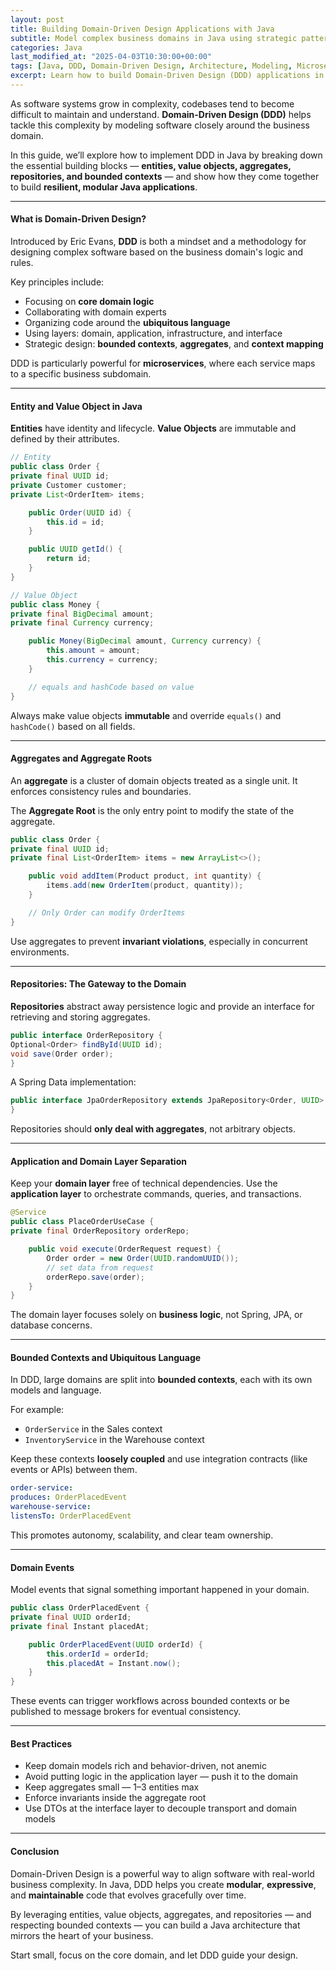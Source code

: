 ```yaml
---
layout: post
title: Building Domain-Driven Design Applications with Java
subtitle: Model complex business domains in Java using strategic patterns and DDD principles
categories: Java
last_modified_at: "2025-04-03T10:30:00+00:00"
tags: [Java, DDD, Domain-Driven Design, Architecture, Modeling, Microservices]
excerpt: Learn how to build Domain-Driven Design (DDD) applications in Java. Apply aggregates, value objects, repositories, and bounded contexts to solve complex business problems with clean, maintainable architecture.
---
```

As software systems grow in complexity, codebases tend to become difficult to maintain and understand. **Domain-Driven Design (DDD)** helps tackle this complexity by modeling software closely around the business domain.

In this guide, we’ll explore how to implement DDD in Java by breaking down the essential building blocks — **entities, value objects, aggregates, repositories, and bounded contexts** — and show how they come together to build **resilient, modular Java applications**.

---

#### What is Domain-Driven Design?

Introduced by Eric Evans, **DDD** is both a mindset and a methodology for designing complex software based on the business domain's logic and rules.

Key principles include:
- Focusing on **core domain logic**
- Collaborating with domain experts
- Organizing code around the **ubiquitous language**
- Using layers: domain, application, infrastructure, and interface
- Strategic design: **bounded contexts**, **aggregates**, and **context mapping**

DDD is particularly powerful for **microservices**, where each service maps to a specific business subdomain.

---

#### Entity and Value Object in Java

**Entities** have identity and lifecycle. **Value Objects** are immutable and defined by their attributes.

```java
// Entity
public class Order {
private final UUID id;
private Customer customer;
private List<OrderItem> items;

    public Order(UUID id) {
        this.id = id;
    }

    public UUID getId() {
        return id;
    }
}
```

```java
// Value Object
public class Money {
private final BigDecimal amount;
private final Currency currency;

    public Money(BigDecimal amount, Currency currency) {
        this.amount = amount;
        this.currency = currency;
    }

    // equals and hashCode based on value
}
```

Always make value objects **immutable** and override `equals()` and `hashCode()` based on all fields.

---

#### Aggregates and Aggregate Roots

An **aggregate** is a cluster of domain objects treated as a single unit. It enforces consistency rules and boundaries.

The **Aggregate Root** is the only entry point to modify the state of the aggregate.

```java
public class Order {
private final UUID id;
private final List<OrderItem> items = new ArrayList<>();

    public void addItem(Product product, int quantity) {
        items.add(new OrderItem(product, quantity));
    }

    // Only Order can modify OrderItems
}
```

Use aggregates to prevent **invariant violations**, especially in concurrent environments.

---

#### Repositories: The Gateway to the Domain

**Repositories** abstract away persistence logic and provide an interface for retrieving and storing aggregates.

```java
public interface OrderRepository {
Optional<Order> findById(UUID id);
void save(Order order);
}
```

A Spring Data implementation:

```java
public interface JpaOrderRepository extends JpaRepository<Order, UUID> {
}
```

Repositories should **only deal with aggregates**, not arbitrary objects.

---

#### Application and Domain Layer Separation

Keep your **domain layer** free of technical dependencies. Use the **application layer** to orchestrate commands, queries, and transactions.

```java
@Service
public class PlaceOrderUseCase {
private final OrderRepository orderRepo;

    public void execute(OrderRequest request) {
        Order order = new Order(UUID.randomUUID());
        // set data from request
        orderRepo.save(order);
    }
}
```

The domain layer focuses solely on **business logic**, not Spring, JPA, or database concerns.

---

#### Bounded Contexts and Ubiquitous Language

In DDD, large domains are split into **bounded contexts**, each with its own models and language.

For example:
- `OrderService` in the Sales context
- `InventoryService` in the Warehouse context

Keep these contexts **loosely coupled** and use integration contracts (like events or APIs) between them.

```yml
order-service:
produces: OrderPlacedEvent
warehouse-service:
listensTo: OrderPlacedEvent
```

This promotes autonomy, scalability, and clear team ownership.

---

#### Domain Events

Model events that signal something important happened in your domain.

```java
public class OrderPlacedEvent {
private final UUID orderId;
private final Instant placedAt;

    public OrderPlacedEvent(UUID orderId) {
        this.orderId = orderId;
        this.placedAt = Instant.now();
    }
}
```

These events can trigger workflows across bounded contexts or be published to message brokers for eventual consistency.

---

#### Best Practices

- Keep domain models rich and behavior-driven, not anemic
- Avoid putting logic in the application layer — push it to the domain
- Keep aggregates small — 1–3 entities max
- Enforce invariants inside the aggregate root
- Use DTOs at the interface layer to decouple transport and domain models

---

#### Conclusion

Domain-Driven Design is a powerful way to align software with real-world business complexity. In Java, DDD helps you create **modular**, **expressive**, and **maintainable** code that evolves gracefully over time.

By leveraging entities, value objects, aggregates, and repositories — and respecting bounded contexts — you can build a Java architecture that mirrors the heart of your business.

Start small, focus on the core domain, and let DDD guide your design.
